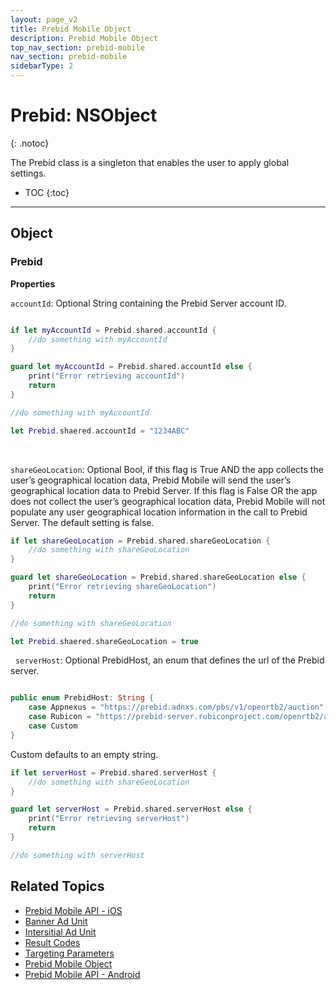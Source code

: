 ```yaml
---
layout: page_v2
title: Prebid Mobile Object
description: Prebid Mobile Object
top_nav_section: prebid-mobile
nav_section: prebid-mobile
sidebarType: 2
---
```


# Prebid: NSObject
{: .notoc}

The Prebid class is a singleton that enables the user to apply global settings. 

- TOC
 {:toc}

--- 

## Object 

### Prebid

**Properties**

`accountId`: Optional String containing the Prebid Server account ID.

```Swift

if let myAccountId = Prebid.shared.accountId { 
    //do something with myAccountId
}

guard let myAccountId = Prebid.shared.accountId else { 
    print("Error retrieving accountId")
    return
}

//do something with myAccountId

```

```Swift
let Prebid.shaered.accountId = "1234ABC"
```

&nbsp;

`shareGeoLocation`: Optional Bool, if this flag is True AND the app collects the user’s geographical location data, Prebid Mobile will send the user’s geographical location data to Prebid Server. If this flag is False OR the app does not collect the user’s geographical location data, Prebid Mobile will not populate any user geographical location information in the call to Prebid Server. The default setting is false. 

```Swift
if let shareGeoLocation = Prebid.shared.shareGeoLocation { 
    //do something with shareGeoLocation
}

guard let shareGeoLocation = Prebid.shared.shareGeoLocation else { 
    print("Error retrieving shareGeoLocation")
    return
}

//do something with shareGeoLocation

```

```Swift
let Prebid.shaered.shareGeoLocation = true
```

&nbsp;
`serverHost`: Optional PrebidHost, an enum that defines the url of the Prebid server. 

```Swift 

public enum PrebidHost: String { 
    case Appnexus = "https://prebid.adnxs.com/pbs/v1/openrtb2/auction"
    case Rubicon = "https://prebid-server.rubiconproject.com/openrtb2/auction"
    case Custom
}
```

Custom defaults to an empty string. 

```Swift
if let serverHost = Prebid.shared.serverHost { 
    //do something with shareGeoLocation
}

guard let serverHost = Prebid.shared.serverHost else { 
    print("Error retrieving serverHost")
    return
}

//do something with serverHost

```

## Related Topics

- [Prebid Mobile API - iOS]({{site.baseurl}}/prebid-mobile/pbm-api/ios/pbm-api-iOS.html)
- [Banner Ad Unit]({{site.baseurl}}/prebid-mobile/pbm-api/ios/pbm-bannerad-ios.html)
- [Intersitial Ad Unit]({{site.baseurl}}/prebid-mobile/pbm-api/ios/pbm-interstitial-ad-ios.html)
- [Result Codes]({{site.baseurl}}/prebid-mobile/pbm-api/ios/pbm-api-result-codes-ios.html)
- [Targeting Parameters]({{site.baseurl}}/prebid-mobile/pbm-api/ios/pbm-targeting-ios.html)
- [Prebid Mobile Object]({{site.baseurl}}/prebid-mobile/pbm-api/ios/prebidmobile-object-ios.html)
- [Prebid Mobile API - Android]({{site.baseurl}}/prebid-mobile/pbm-api/android/pbm-api-android.html)



